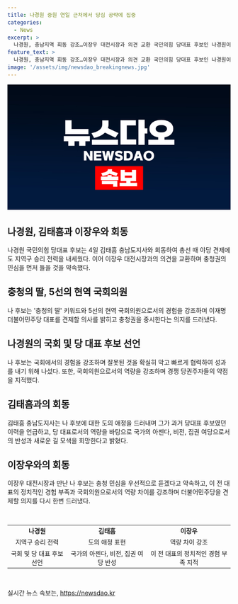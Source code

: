 ```yaml
---
title: 나경원 중원 연일 근처에서 당심 공략에 집중
categories:
  - News
excerpt: >
  나경원, 충남지역 회동 강조…이장우 대전시장과 의견 교환 국민의힘 당대표 후보인 나경원이 충남과 대전을 순회하며 충청권의 민심을 중시하고, 이 전 대표의 견제와 지역구 승리를 강조하며 국회에서의 역할을 강조했다. 또한, 당대표로의 적절성과 의회 경험을 부각하며 이재명 더불어민주당 대표에 대한 견제를 언급하고, 충청권을 배려해야 한다는 주장과 충청권 정치의 중요성을 강조했다.
feature_text: >
  나경원, 충남지역 회동 강조…이장우 대전시장과 의견 교환 국민의힘 당대표 후보인 나경원이 충남과 대전을 순회하며 충청권의 민심을 중시하고, 이 전 대표의 견제와 지역구 승리를 강조하며 국회에서의 역할을 강조했다. 또한, 당대표로의 적절성과 의회 경험을 부각하며 이재명 더불어민주당 대표에 대한 견제를 언급하고, 충청권을 배려해야 한다는 주장과 충청권 정치의 중요성을 강조했다.
image: '/assets/img/newsdao_breakingnews.jpg'
---
```


<p><img src="/assets/img/newsdao_breakingnews.jpg" alt="flaretime 속보" /></p>

<h2 data-ke-size="size26">나경원, 김태흠과 이장우와 회동</h2>

<p data-ke-size="size16">나경원 국민의힘 당대표 후보는 4일 김태흠 충남도지사와 회동하여 총선 때 야당 견제에도 지역구 승리 전력을 내세웠다. 이어 이장우 대전시장과의 의견을 교환하며 충청권의 민심을 먼저 들을 것을 약속했다.</p>

<h2 data-ke-size="size26">충청의 딸, 5선의 현역 국회의원</h2>

<p data-ke-size="size16">나 후보는 '충청의 딸' 키워드와 5선의 현역 국회의원으로서의 경험을 강조하며 이재명 더불어민주당 대표를 견제할 의사를 밝히고 충청권을 중시한다는 의지를 드러냈다.</p>

<h2 data-ke-size="size26">나경원의 국회 및 당 대표 후보 선언</h2>

<p data-ke-size="size16">나 후보는 국회에서의 경험을 강조하며 잘못된 것을 확실히 막고 빠르게 협력하여 성과를 내기 위해 나섰다. 또한, 국회의원으로서의 역량을 강조하며 경쟁 당권주자들의 약점을 지적했다.</p>

<h2 data-ke-size="size26">김태흠과의 회동</h2>

<p data-ke-size="size16">김태흠 충남도지사는 나 후보에 대한 도의 애정을 드러내며 그가 과거 당대표 후보였던 이력을 언급하고, 당 대표로서의 역량을 바탕으로 국가의 아젠다, 비전, 집권 여당으로서의 반성과 새로운 길 모색을 희망한다고 밝혔다.</p>

<h2 data-ke-size="size26">이장우와의 회동</h2>

<p data-ke-size="size16">이장우 대전시장과 만난 나 후보는 충청 민심을 우선적으로 듣겠다고 약속하고, 이 전 대표의 정치적인 경험 부족과 국회의원으로서의 역량 차이를 강조하며 더불어민주당을 견제할 의지를 다시 한번 드러냈다.</p>

<p data-ke-size="size16">&nbsp;</p>

<table>
<tbody>
<tr>
<td style="text-align: center; height: 17px;"><b>나경원</b></td>
<td style="text-align: center; height: 17px;"><b>김태흠</b></td>
<td style="text-align: center; height: 17px;"><b>이장우</b></td>
</tr>
<tr>
<td style="text-align: center; height: 17px;">지역구 승리 전력</td>
<td style="text-align: center; height: 17px;">도의 애정 표현</td>
<td style="text-align: center; height: 17px;">역량 차이 강조</td>
</tr>
<tr>
<td style="text-align: center; height: 17px;">국회 및 당 대표 후보 선언</td>
<td style="text-align: center; height: 17px;">국가의 아젠다, 비전, 집권 여당 반성</td>
<td style="text-align: center; height: 17px;">이 전 대표의 정치적인 경험 부족 지적</td>
</tr>
</tbody>
</table>

<p data-ke-size="size16">&nbsp;</p>
실시간 뉴스 속보는, <a href="https://newsdao.kr" rel="dofollow">https://newsdao.kr</a>


